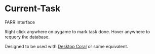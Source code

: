 # Current-Task

FARR Interface

Right click anywhere on pygame to mark task done.
Hover anywhere to requery the database.

Designed to be used with [Desktop Coral](http://www.donationcoder.com/software/mouser/other-windows-apps/desktopcoral) or some equivalent.
